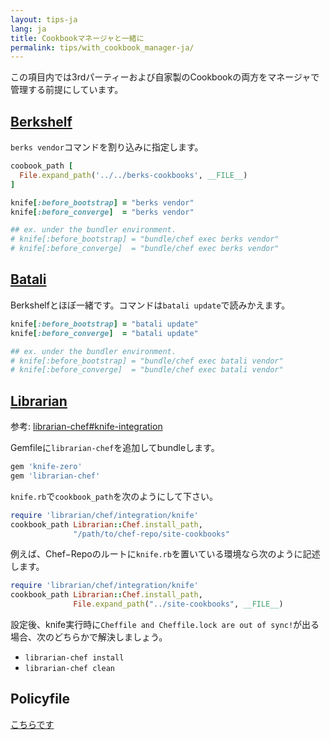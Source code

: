 ```yaml
---
layout: tips-ja
lang: ja
title: Cookbookマネージャと一緒に
permalink: tips/with_cookbook_manager-ja/
---
```


この項目内では3rdパーティーおよび自家製のCookbookの両方をマネージャで管理する前提にしています。

## [Berkshelf](http://berkshelf.com)

`berks vendor`コマンドを割り込みに指定します。

```ruby
coobook_path [
  File.expand_path('../../berks-cookbooks', __FILE__)
]

knife[:before_bootstrap] = "berks vendor"
knife[:before_converge]  = "berks vendor"

## ex. under the bundler environment.
# knife[:before_bootstrap] = "bundle/chef exec berks vendor"
# knife[:before_converge]  = "bundle/chef exec berks vendor"
```

## [Batali](https://github.com/hw-labs/batali)

Berkshelfとほぼ一緒です。コマンドは`batali update`で読みかえます。

```ruby
knife[:before_bootstrap] = "batali update"
knife[:before_converge]  = "batali update"

## ex. under the bundler environment.
# knife[:before_bootstrap] = "bundle/chef exec batali vendor"
# knife[:before_converge]  = "bundle/chef exec batali vendor"
```

## [Librarian](https://github.com/applicationsonline/librarian-chef)

参考: [librarian-chef#knife-integration](https://github.com/applicationsonline/librarian-chef#knife-integration)

Gemfileに`librarian-chef`を追加してbundleします。

```ruby
gem 'knife-zero'
gem 'librarian-chef'
```

`knife.rb`で`cookbook_path`を次のようにして下さい。

```ruby
require 'librarian/chef/integration/knife'
cookbook_path Librarian::Chef.install_path,
              "/path/to/chef-repo/site-cookbooks"
```

例えば、Chef−Repoのルートに`knife.rb`を置いている環境なら次のように記述します。

```ruby
require 'librarian/chef/integration/knife'
cookbook_path Librarian::Chef.install_path,
              File.expand_path("../site-cookbooks", __FILE__)
```

設定後、knife実行時に`Cheffile and Cheffile.lock are out of sync!`が出る場合、次のどちらかで解決しましょう。

- `librarian-chef install`
- `librarian-chef clean`


## Policyfile

[こちらです](/tips/with_policyfile-ja/)

